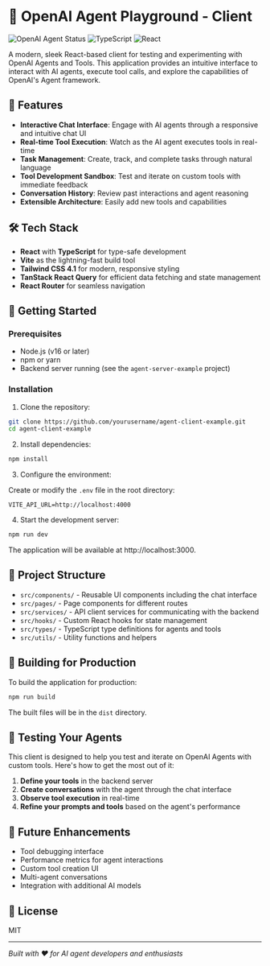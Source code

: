 # 🤖 OpenAI Agent Playground - Client

![OpenAI Agent Status](https://img.shields.io/badge/OpenAI%20Agent-Ready-brightgreen)
![TypeScript](https://img.shields.io/badge/TypeScript-5.0%2B-blue)
![React](https://img.shields.io/badge/React-18.0%2B-61DAFB)

A modern, sleek React-based client for testing and experimenting with OpenAI Agents and Tools. This application provides an intuitive interface to interact with AI agents, execute tool calls, and explore the capabilities of OpenAI's Agent framework.

## 🌟 Features

- **Interactive Chat Interface**: Engage with AI agents through a responsive and intuitive chat UI
- **Real-time Tool Execution**: Watch as the AI agent executes tools in real-time
- **Task Management**: Create, track, and complete tasks through natural language
- **Tool Development Sandbox**: Test and iterate on custom tools with immediate feedback
- **Conversation History**: Review past interactions and agent reasoning
- **Extensible Architecture**: Easily add new tools and capabilities

## 🛠️ Tech Stack

- **React** with **TypeScript** for type-safe development
- **Vite** as the lightning-fast build tool
- **Tailwind CSS 4.1** for modern, responsive styling
- **TanStack React Query** for efficient data fetching and state management
- **React Router** for seamless navigation

## 🚀 Getting Started

### Prerequisites

- Node.js (v16 or later)
- npm or yarn
- Backend server running (see the `agent-server-example` project)

### Installation

1. Clone the repository:

```bash
git clone https://github.com/yourusername/agent-client-example.git
cd agent-client-example
```

2. Install dependencies:

```bash
npm install
```

3. Configure the environment:

Create or modify the `.env` file in the root directory:

```
VITE_API_URL=http://localhost:4000
```

4. Start the development server:

```bash
npm run dev
```

The application will be available at http://localhost:3000.

## 📂 Project Structure

- `src/components/` - Reusable UI components including the chat interface
- `src/pages/` - Page components for different routes
- `src/services/` - API client services for communicating with the backend
- `src/hooks/` - Custom React hooks for state management
- `src/types/` - TypeScript type definitions for agents and tools
- `src/utils/` - Utility functions and helpers

## 🔧 Building for Production

To build the application for production:

```bash
npm run build
```

The built files will be in the `dist` directory.

## 🧪 Testing Your Agents

This client is designed to help you test and iterate on OpenAI Agents with custom tools. Here's how to get the most out of it:

1. **Define your tools** in the backend server
2. **Create conversations** with the agent through the chat interface
3. **Observe tool execution** in real-time
4. **Refine your prompts and tools** based on the agent's performance

## 🔮 Future Enhancements

- Tool debugging interface
- Performance metrics for agent interactions
- Custom tool creation UI
- Multi-agent conversations
- Integration with additional AI models

## 📄 License

MIT

---

*Built with ❤️ for AI agent developers and enthusiasts*
